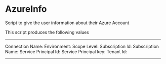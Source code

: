 # AzureInfo
Script to give the user information about their Azure Account

This script produces the following values


***************************************************************************
Connection Name: 
Environment: 
Scope Level: 
Subscription Id: 
Subscription Name:
Service Principal Id: 
Service Principal key: 
Tenant Id: 
***************************************************************************
